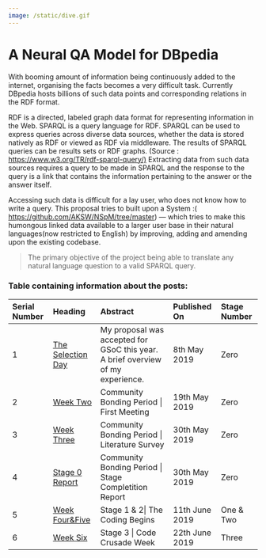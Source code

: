 ```yaml
---
image: /static/dive.gif
---
```

#  A Neural QA Model for DBpedia 

With booming amount of information being continuously added to the internet, organising the facts becomes a very difficult task. Currently DBpedia hosts billions of such data points and corresponding relations in the RDF format.  
 
RDF is a directed, labeled graph data format for representing information in the Web. SPARQL is a query language for RDF. SPARQL can be used to express queries across diverse data sources, whether the data is stored natively as RDF or viewed as RDF via middleware. The results of SPARQL queries can be results sets or RDF graphs. (Source : <https://www.w3.org/TR/rdf-sparql-query/​)>
 Extracting data from such data sources requires a query to be made in SPARQL and the response to the query is a link that contains the information pertaining to the answer or the answer itself. 
 
 Accessing such data is difficult for a lay user, who does not know how to write a query. This proposal tries to built upon a System :(​ <https://github.com/AKSW/NSpM/tree/master> ​) —  which tries to make this humongous linked data available to a larger user base in their natural languages(now restricted to English) by improving, adding and amending upon the existing codebase. 
 
 > The primary objective of the project being able to translate any natural language question to a valid SPARQL query.  



### Table containing information about the posts:

 | Serial Number| Heading           |Abstract|  Published On | Stage Number |
|:-------------|:------------------|:-----------|:------|:----|
| 1           | [The Selection Day](./TheSelectionDay.html) | My proposal was accepted for GSoC this year. A brief overview of my experience.| 8th May 2019  | Zero|
| 2           | [Week Two](./WeekTwo.html) | Community Bonding Period \| First Meeting | 19th May 2019  | Zero |
| 3           | [Week Three](./WeekThree.html) | Community Bonding Period \| Literature Survey | 30th May 2019  | Zero |
| 4          | [Stage 0 Report](./stage0.html) | Community Bonding Period \| Stage Completition Report | 30th May 2019  | Zero |
| 5          | [Week Four&Five](./WeekFive.html) | Stage 1 & 2\| The Coding Begins | 11th June 2019  | One & Two |
| 6          | [Week Six](./WeekSix.html) | Stage 3 \| Code Crusade Week | 22th June 2019  | Three |

